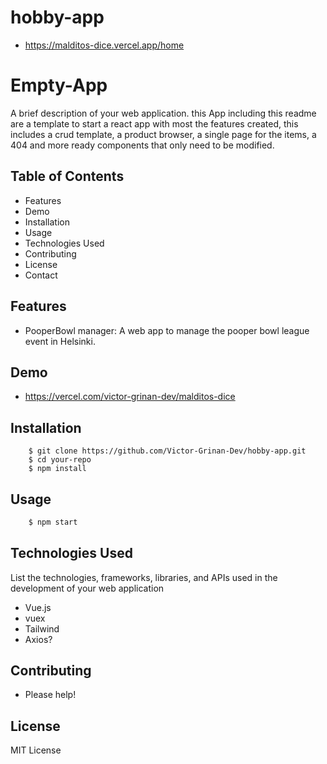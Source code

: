 # hobby-app
- https://malditos-dice.vercel.app/home
# Empty-App
A brief description of your web application.
this App including this readme are a template to start a react app with most the features created, this includes a crud template, a product browser, a single page for the items, a 404 and more ready components that only need to be modified. 

## Table of Contents
- Features
- Demo
- Installation
- Usage
- Technologies Used
- Contributing
- License
- Contact

## Features
- PooperBowl manager: A web app to manage the pooper bowl league event in Helsinki.

## Demo
- https://vercel.com/victor-grinan-dev/malditos-dice

## Installation
```shell
    $ git clone https://github.com/Victor-Grinan-Dev/hobby-app.git
    $ cd your-repo
    $ npm install
```
## Usage
```ruby
    $ npm start
```
## Technologies Used
List the technologies, frameworks, libraries, and APIs used in the development of your web application

- Vue.js
- vuex
- Tailwind
- Axios?

## Contributing
- Please help! 

## License
 MIT License
